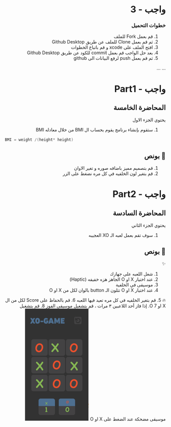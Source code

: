 <div dir="rtl">

# واجب  - 3

### خطوات التحميل 

1. قم  بعمل Fork للملف 
2. ثم قم بعمل Clone للملف عن طريق Github Desktop
3. افتح الملف على xcode و قم باتباع الخطوات
4. بعد حل الواجب قم بعمل  commit للكود عن طريق Github Desktop
5. ثم قم بعمل push لرفع البيانات الى github

...
...
# واجب  - Part1 
## المحاضرة الخامسة
 يحتوي الجزء الاول 
1. ستقوم بإنشاء برنامج  يقوم بحساب ال BMI  من خلال معادله BMI



<div dir="ltr">

```Swift
BMI = weight /(height* height)
```
 </div>



<div dir="rtl">
 
 
## 🌟 بونص
1. قم بتصميم مميز باضافه صوره و تغير الاوان
2.  قم بتغير لون الخلفيه في كل مره نضغط على الزر
  

# واجب  - Part2
##  المحاضرة السادسة
يحتوي الجزء الثاني 
1. سوف تقم بعمل لعبه الـ XO العجيبه

## 🌟 بونص
✨
1. شغل اللعبه على جهازك
2. عند اختيار X او O الجاهز هزه خفيفه (Haptic)
3. موسيقى في الخلفية
4. عند اختيار  X او O  تتلون الـ button بالوان لكل من X او O

🔥
5. قم بتغير الخلفيه في كل مره تعيد فيها اللعبه
6. قم بالحفاظ على Score لكل من ال X او O 
7. إذا فاز أحد اللاعبين ٣ مرات ، قم بتشغيل موسيقى الفوز
8. قم بتشغيل موسيقى مضحكة عند الضغط على X او O
<img src="/XO.png" width="200px">

</div>
